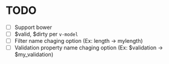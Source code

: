 # TODO
- [ ] Support bower
- [ ] $valid, $dirty per `v-model`
- [ ] Filter name chaging option (Ex: length -> mylength)
- [ ] Validation property name chaging option (Ex: $validation -> $my\_validation)
